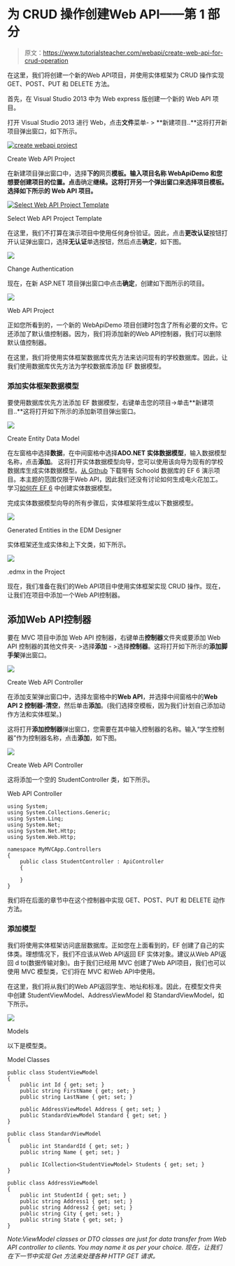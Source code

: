 # 为 CRUD 操作创建Web API——第 1 部分

> 原文：<https://www.tutorialsteacher.com/webapi/create-web-api-for-crud-operation>

在这里，我们将创建一个新的Web API项目，并使用实体框架为 CRUD 操作实现 GET、POST、PUT 和 DELETE 方法。

首先，在 Visual Studio 2013 中为 Web express 版创建一个新的 Web API 项目。

打开 Visual Studio 2013 进行 Web，点击**文件**菜单- > **新建项目..**这将打开新项目弹出窗口，如下所示。

[![create webapi project](img/8443061302b184cf1486200232518bb3.png)](../../Content/images/webapi/create-webapi-crud1.png)

Create Web API Project



在新建项目弹出窗口中，选择**下的**网页**模板。输入项目名称 WebApiDemo 和您想要创建项目的位置。点击**确定**继续。这将打开另一个弹出窗口来选择项目模板。选择如下所示的 Web API 项目。**

[![Select Web API Project Template](img/46dbd51403c5ca8d3d0fdba0097b7770.png)](../../Content/images/webapi/create-webapi-crud2.png)

Select Web API Project Template



在这里，我们不打算在演示项目中使用任何身份验证。因此，点击**更改认证**按钮打开认证弹出窗口，选择**无认证**单选按钮，然后点击**确定**，如下图。

[![](img/9c12e6bb6e4fcd5feb5eee709c1b3fc6.png)](../../Content/images/webapi/create-webapi-crud3.png)

Change Authentication



现在，在新 ASP.NET 项目弹出窗口中点击**确定**，创建如下图所示的项目。

[![](img/d0ba2bca35fd3e3650a80ba37c6d8213.png)](../../Content/images/webapi/create-webapi-crud4.png)

Web API Project



正如您所看到的，一个新的 WebApiDemo 项目创建时包含了所有必要的文件。它还添加了默认值控制器。因为，我们将添加新的Web API控制器，我们可以删除默认值控制器。

在这里，我们将使用实体框架数据库优先方法来访问现有的学校数据库。因此，让我们使用数据库优先方法为学校数据库添加 EF 数据模型。

### 添加实体框架数据模型

要使用数据库优先方法添加 EF 数据模型，右键单击您的项目->单击**新建项目..**这将打开如下所示的添加新项目弹出窗口。

[![](img/823f3bd40e3f7c096e4d18a2462f0045.png)](../../Content/images/webapi/create-webapi-crud5.png)

Create Entity Data Model



在左窗格中选择**数据**，在中间窗格中选择**ADO.NET 实体数据模型**，输入数据模型名称，点击**添加**。 这将打开实体数据模型向导，您可以使用该向导为现有的学校数据库生成实体数据模型。[从 Github](https://github.com/entityframeworktutorial/EF6-DBFirst-Demo) 下载带有 Schoold 数据库的 EF 6 演示项目。本主题的范围仅限于Web API，因此我们还没有讨论如何生成电火花加工。学习[如何在 EF 6](https://www.entityframeworktutorial.net/entityframework6/create-entity-data-model.aspx "Learn to create EDM in EF 6") 中创建实体数据模型。

完成实体数据模型向导的所有步骤后，实体框架将生成以下数据模型。

[![](img/e06f9ad79a242f01a6185b8fe4d5bd26.png)](../../Content/images/webapi/ef-data-model.png)

Generated Entities in the EDM Designer



实体框架还生成实体和上下文类，如下所示。

[![](img/8b1bf747da82dc3c84fef032736313a4.png)](../../Content/images/webapi/webapi-project.png)

.edmx in the Project



现在，我们准备在我们的Web API项目中使用实体框架实现 CRUD 操作。现在，让我们在项目中添加一个Web API控制器。

## 添加Web API控制器

要在 MVC 项目中添加 Web API 控制器，右键单击**控制器**文件夹或要添加 Web API 控制器的其他文件夹- >选择**添加** - >选择**控制器**。这将打开如下所示的**添加脚手架**弹出窗口。

[![](img/5142d91d33feaf5601a6e7f0dd477de3.png)](../../Content/images/webapi/create-webapi-controller.png)

Create Web API Controller



在添加支架弹出窗口中，选择左窗格中的**Web API**，并选择中间窗格中的**Web API 2 控制器-清空**，然后单击**添加**。(我们选择空模板，因为我们计划自己添加动作方法和实体框架。)

这将打开**添加控制器**弹出窗口，您需要在其中输入控制器的名称。输入“学生控制器”作为控制器名称，点击**添加**，如下图。

[![](img/7dccde0da4cceb1919f1233b002f2fe7.png)](../../Content/images/webapi/webapi-controller-name.png)

Create Web API Controller



这将添加一个空的 StudentController 类，如下所示。

Web API Controller 

```
using System;
using System.Collections.Generic;
using System.Linq;
using System.Net;
using System.Net.Http;
using System.Web.Http;

namespace MyMVCApp.Controllers
{
    public class StudentController : ApiController
    {

    }
} 
```

我们将在后面的章节中在这个控制器中实现 GET、POST、PUT 和 DELETE 动作方法。

### 添加模型

我们将使用实体框架访问底层数据库。正如您在上面看到的，EF 创建了自己的实体类。理想情况下，我们不应该从Web API返回 EF 实体对象。建议从Web API返回 d to(数据传输对象)。由于我们已经用 MVC 创建了Web API项目，我们也可以使用 MVC 模型类，它们将在 MVC 和Web API中使用。

在这里，我们将从我们的Web API返回学生、地址和标准。因此，在模型文件夹中创建 StudentViewModel、AddressViewModel 和 StandardViewModel，如下所示。

[![](img/4fb404448d70e3adffda91e59bade792.png)](../../Content/images/webapi/create-webapi-crud6.png)

Models



以下是模型类。

Model Classes 

```
public class StudentViewModel
{
    public int Id { get; set; }
    public string FirstName { get; set; }
    public string LastName { get; set; }

    public AddressViewModel Address { get; set; }
    public StandardViewModel Standard { get; set; }
}

public class StandardViewModel
{
    public int StandardId { get; set; }
    public string Name { get; set; }

    public ICollection<StudentViewModel> Students { get; set; }
} 

public class AddressViewModel
{
    public int StudentId { get; set; }
    public string Address1 { get; set; }
    public string Address2 { get; set; }
    public string City { get; set; }
    public string State { get; set; }
} 
```

*Note:**ViewModel classes or DTO classes are just for data transfer from Web API controller to clients. You may name it as per your choice.* *现在，让我们在下一节中实现 Get 方法来处理各种 HTTP GET 请求。***